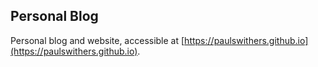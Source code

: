 ## Personal Blog

Personal blog and website, accessible at [https://paulswithers.github.io](https://paulswithers.github.io).